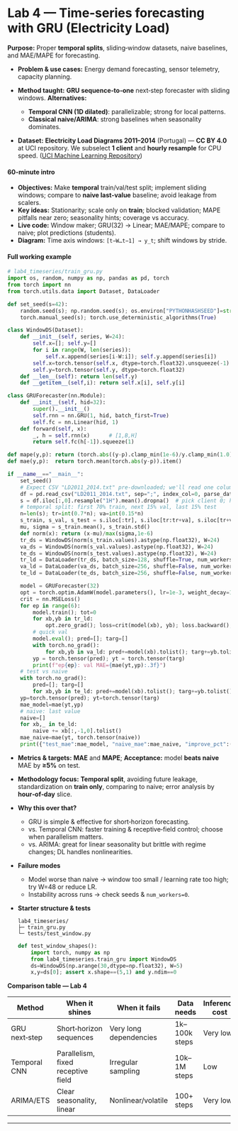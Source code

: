 # Lab 4 — Time‑series forecasting with GRU (Electricity Load)

**Purpose:** Proper **temporal splits**, sliding‑window datasets, naive baselines, and MAE/MAPE for forecasting.

* **Problem & use cases:** Energy demand forecasting, sensor telemetry, capacity planning.

* **Method taught:** **GRU sequence‑to‑one** next‑step forecaster with sliding windows.
  **Alternatives:**

  * **Temporal CNN (1D dilated)**: parallelizable; strong for local patterns.
  * **Classical naive/ARIMA**: strong baselines when seasonality dominates.

* **Dataset:** **Electricity Load Diagrams 2011–2014** (Portugal) — **CC BY 4.0** at UCI repository. We subselect **1 client** and **hourly resample** for CPU speed. ([UCI Machine Learning Repository][4])

#### 60‑minute intro

* **Objectives:** Make **temporal** train/val/test split; implement sliding windows; compare to **naive last‑value** baseline; avoid leakage from scalers.
* **Key ideas:** Stationarity; scale only on **train**; blocked validation; MAPE pitfalls near zero; seasonality hints; coverage vs accuracy.
* **Live code:** Window maker; GRU(32) → Linear; MAE/MAPE; compare to naive; plot predictions (students).
* **Diagram:** Time axis windows: `[t−W…t−1] → y_t`; shift windows by stride.

#### Full working example

```python
# lab4_timeseries/train_gru.py
import os, random, numpy as np, pandas as pd, torch
from torch import nn
from torch.utils.data import Dataset, DataLoader

def set_seed(s=42):
    random.seed(s); np.random.seed(s); os.environ["PYTHONHASHSEED"]=str(s)
    torch.manual_seed(s); torch.use_deterministic_algorithms(True)

class WindowDS(Dataset):
    def __init__(self, series, W=24):
        self.x=[]; self.y=[]
        for i in range(W, len(series)):
            self.x.append(series[i-W:i]); self.y.append(series[i])
        self.x=torch.tensor(self.x, dtype=torch.float32).unsqueeze(-1) # [N,W,1]
        self.y=torch.tensor(self.y, dtype=torch.float32)               # [N]
    def __len__(self): return len(self.y)
    def __getitem__(self,i): return self.x[i], self.y[i]

class GRUForecaster(nn.Module):
    def __init__(self, hid=32):
        super().__init__()
        self.rnn = nn.GRU(1, hid, batch_first=True)
        self.fc = nn.Linear(hid, 1)
    def forward(self, x):
        _, h = self.rnn(x)      # [1,B,H]
        return self.fc(h[-1]).squeeze(1)

def mape(y,p): return (torch.abs((y-p).clamp_min(1e-6)/y.clamp_min(1.0))).mean().item()
def mae(y,p):  return torch.mean(torch.abs(y-p)).item()

if __name__=="__main__":
    set_seed()
    # Expect CSV "LD2011_2014.txt" pre-downloaded; we'll read one column
    df = pd.read_csv("LD2011_2014.txt", sep=";", index_col=0, parse_dates=[0])
    s = df.iloc[:,0].resample("1H").mean().dropna()  # pick client 0; hourly
    # temporal split: first 70% train, next 15% val, last 15% test
    n=len(s); tr=int(0.7*n); va=int(0.15*n)
    s_train, s_val, s_test = s.iloc[:tr], s.iloc[tr:tr+va], s.iloc[tr+va:]
    mu, sigma = s_train.mean(), s_train.std()
    def norm(x): return (x-mu)/max(sigma,1e-6)
    tr_ds = WindowDS(norm(s_train.values).astype(np.float32), W=24)
    va_ds = WindowDS(norm(s_val.values).astype(np.float32), W=24)
    te_ds = WindowDS(norm(s_test.values).astype(np.float32), W=24)
    tr_ld = DataLoader(tr_ds, batch_size=128, shuffle=True, num_workers=0, drop_last=True)
    va_ld = DataLoader(va_ds, batch_size=256, shuffle=False, num_workers=0)
    te_ld = DataLoader(te_ds, batch_size=256, shuffle=False, num_workers=0)

    model = GRUForecaster(32)
    opt = torch.optim.AdamW(model.parameters(), lr=1e-3, weight_decay=1e-4)
    crit = nn.MSELoss()
    for ep in range(6):
        model.train(); tot=0
        for xb,yb in tr_ld:
            opt.zero_grad(); loss=crit(model(xb), yb); loss.backward(); opt.step(); tot+=loss.item()*yb.size(0)
        # quick val
        model.eval(); pred=[]; targ=[]
        with torch.no_grad():
            for xb,yb in va_ld: pred+=model(xb).tolist(); targ+=yb.tolist()
        yp = torch.tensor(pred); yt = torch.tensor(targ)
        print(f"ep{ep}: val MAE={mae(yt,yp):.3f}")
    # test vs naive
    with torch.no_grad():
        pred=[]; targ=[]
        for xb,yb in te_ld: pred+=model(xb).tolist(); targ+=yb.tolist()
    yp=torch.tensor(pred); yt=torch.tensor(targ)
    mae_model=mae(yt,yp)
    # naive: last value
    naive=[]
    for xb,_ in te_ld:
        naive += xb[:,-1,0].tolist()
    mae_naive=mae(yt, torch.tensor(naive))
    print({"test_mae":mae_model, "naive_mae":mae_naive, "improve_pct":(mae_naive-mae_model)/mae_naive*100})
```

* **Metrics & targets:** **MAE** and **MAPE**; **Acceptance:** model **beats naive** MAE by **≥5%** on test.

* **Methodology focus:** **Temporal split**, avoiding future leakage, standardization on **train only**, comparing to naive; error analysis by **hour‑of‑day** slice.

* **Why this over that?**

  * GRU is simple & effective for short‑horizon forecasting.
  * vs. Temporal CNN: faster training & receptive‑field control; choose when parallelism matters.
  * vs. ARIMA: great for linear seasonality but brittle with regime changes; DL handles nonlinearities.

* **Failure modes**

  * Model worse than naive → window too small / learning rate too high; try W=48 or reduce LR.
  * Instability across runs → check seeds & `num_workers=0`.

* **Starter structure & tests**

  ```
  lab4_timeseries/
  ├─ train_gru.py
  └─ tests/test_window.py
  ```

  ```python
  def test_window_shapes():
      import torch, numpy as np
      from lab4_timeseries.train_gru import WindowDS
      ds=WindowDS(np.arange(30,dtype=np.float32), W=5)
      x,y=ds[0]; assert x.shape==(5,1) and y.ndim==0
  ```

**Comparison table — Lab 4**

| Method        | When it shines                     | When it fails          | Data needs    | Inference cost | Interpretability | Typical metrics |
| ------------- | ---------------------------------- | ---------------------- | ------------- | -------------- | ---------------- | --------------- |
| GRU next‑step | Short‑horizon sequences            | Very long dependencies | 1k–100k steps | Very low       | Low              | MAE, MAPE       |
| Temporal CNN  | Parallelism, fixed receptive field | Irregular sampling     | 10k–1M steps  | Low            | Low              | MAE, sMAPE      |
| ARIMA/ETS     | Clear seasonality, linear          | Nonlinear/volatile     | 100+ steps    | Very low       | Medium           | MAE, MASE       |

---

[1]: https://archive.ics.uci.edu/dataset/2/adult?utm_source=chatgpt.com "Adult - UCI Machine Learning Repository"
[2]: https://github.com/zalandoresearch/fashion-mnist "GitHub - zalandoresearch/fashion-mnist: A MNIST-like fashion product database. Benchmark"
[3]: https://archive.ics.uci.edu/dataset/228/sms%2Bspam%2Bcollection?utm_source=chatgpt.com "SMS Spam Collection"
[4]: https://archive.ics.uci.edu/ml/datasets/electricityloaddiagrams20112014?utm_source=chatgpt.com "ElectricityLoadDiagrams20112014"
[5]: https://files.grouplens.org/datasets/movielens/ml-100k-README.txt "files.grouplens.org"
[6]: https://files.grouplens.org/datasets/movielens/ml-latest-small-README.html "files.grouplens.org"


